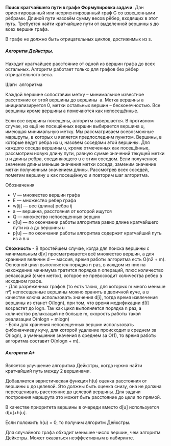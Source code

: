 
**Поиск кратчайшего пути в графе**
**Формулировка задачи**:
	Дан ориентированный или неориентированный граф G со взвешенными рёбрами. Длиной пути назовём сумму весов рёбер, входящих в этот путь. Требуется найти кратчайшие пути от выделенной вершины s до всех вершин графа.

В графе не должно быть отрицательных циклов, достижимых из s.

##### Алгоритм Дейкстры.

Находит кратчайшее расстояние от одной из вершин графа до всех остальных. Алгоритм работает только для графов без рёбер отрицательного веса.

Шаги  алгоритма

Каждой вершине сопоставим метку – минимальное известное расстояние от этой вершины до вершины  a. Метка вершины a инициализируется 0, метки остальных вершин – бесконечностью. Все вершины кроме вершины a помечаются как непосещённые.

Если все вершины посещены, алгоритм завершается. В противном случае, из ещё не посещённых вершин выбирается вершина u, имеющая минимальную метку. Мы рассматриваем всевозможные маршруты, в которых u является предпоследним пунктом. Вершины, в которые ведут ребра из u, назовем соседями этой вершины. Для каждого соседа вершины u, кроме отмеченных как посещённые, рассмотрим новую длину пути, равную сумме значений текущей метки u и длины ребра, соединяющего u с этим соседом. Если полученное значение длины меньше значения метки соседа, заменим значение метки полученным значением длины. Рассмотрев всех соседей, пометим вершину u как посещённую и повторим шаг алгоритма.

Обозначения

- V — множество вершин графа
- E — множество ребер графа
- w[ij] — вес (длина) ребра ij
- a — вершина, расстояния от которой ищутся
- Q — множество непосещенных вершин
- d[u] — по окончании работы алгоритма равно длине кратчайшего пути из a до вершины u
- p[u] — по окончании работы алгоритма содержит кратчайший путь из a в u
  
**Сложность**
	- В простейшем случае, когда для поиска вершины с минимальным d[v] просматривается всё множество вершин, а для хранения величин d — массив, время работы алгоритма есть O(n2 + m). Основной цикл выполняется порядка n раз, в каждом из них на нахождение минимума тратится порядка n операций, плюс количество релаксаций (смен меток), которое не превосходит количества ребер в исходном графе.<BR>
	- Для разреженных графов (то есть таких, для которых m много меньше n²) непосещенные вершины можно хранить в двоичной куче, а в качестве ключа использовать значения d[i], тогда время извлечения вершины из станет O(logn), при том, что время модификации d[i] возрастет до logn. Так как цикл выполняется порядка n раз, а количество релаксаций не больше m, скорость работы такой реализации O(nlogn + mlogn)<BR>
	- Если для хранения непосещенных вершин использовать фибоначчиеву кучу, для которой удаление происходит в среднем за O(logn), а уменьшение значения в среднем за O(1), то время работы алгоритма составит O(nlogn + m).

##### Алгоритм А*

Является улучшение алгоритма Дейкстры, когда нужно найти кратчайший путь между 2 вершинами.

Добавляется эвристическая функция h(u) оценка расстояния от вершины u до целевой. Это должны быть оценка снизу, она не должна переоценивать расстояние до целевой вершины. Для задачи построения маршрута это может быть расстояние до цели по прямой.

В качестве приоритета вершины в очереди вместо d[u] используется d[u]+h[u].

Если положить h(u) = 0, то получим алгоритм Дейкстры.

Для случайного графа обходит меньшее число вершин, чем алгоритм Дейкстры. Может оказаться неэффективным в лабиринте.

